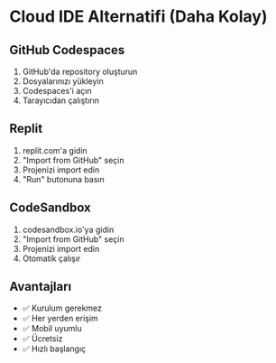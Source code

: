 # Cloud IDE Alternatifi (Daha Kolay)

## GitHub Codespaces
1. GitHub'da repository oluşturun
2. Dosyalarınızı yükleyin
3. Codespaces'i açın
4. Tarayıcıdan çalıştırın

## Replit
1. replit.com'a gidin
2. "Import from GitHub" seçin
3. Projenizi import edin
4. "Run" butonuna basın

## CodeSandbox
1. codesandbox.io'ya gidin
2. "Import from GitHub" seçin
3. Projenizi import edin
4. Otomatik çalışır

## Avantajları
- ✅ Kurulum gerekmez
- ✅ Her yerden erişim
- ✅ Mobil uyumlu
- ✅ Ücretsiz
- ✅ Hızlı başlangıç
